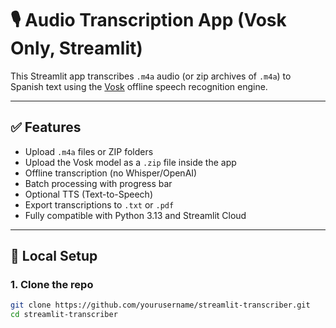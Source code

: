 # 🎙️ Audio Transcription App (Vosk Only, Streamlit)

This Streamlit app transcribes `.m4a` audio (or zip archives of `.m4a`) to Spanish text using the [Vosk](https://alphacephei.com/vosk/) offline speech recognition engine.

---

## ✅ Features

- Upload `.m4a` files or ZIP folders
- Upload the Vosk model as a `.zip` file inside the app
- Offline transcription (no Whisper/OpenAI)
- Batch processing with progress bar
- Optional TTS (Text-to-Speech)
- Export transcriptions to `.txt` or `.pdf`
- Fully compatible with Python 3.13 and Streamlit Cloud

---

## 🧰 Local Setup

### 1. Clone the repo

```bash
git clone https://github.com/yourusername/streamlit-transcriber.git
cd streamlit-transcriber

